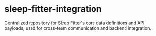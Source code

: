 # sleep-fitter-integration
Centralized repository for Sleep Fitter's core data definitions and API payloads, used for cross-team communication and backend integration.
